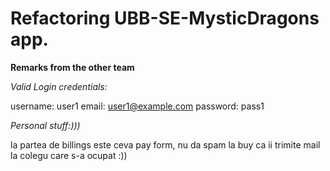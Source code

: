 # Refactoring UBB-SE-MysticDragons app.

**Remarks from the other team**

_Valid Login credentials:_

username: user1
email: user1@example.com
password: pass1

_Personal stuff:)))_

la partea de billings este ceva pay form, nu da spam la buy ca ii trimite mail la colegu care s-a ocupat :))
